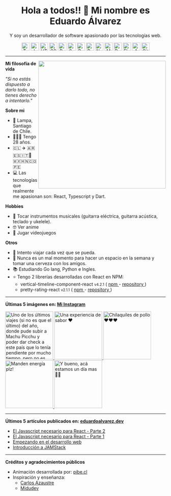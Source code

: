 <h1 align="center">Hola a todos!! 👋 Mi nombre es Eduardo Álvarez</h1>
<p align="center">
  Y soy un desarrollador de software apasionado por las tecnologías web.
</p>

<p align="center">
  <img
					src='https://github.com/Proskynete/Proskynete/blob/master/images/icons/ts.png?raw=true'
					alt=Typescript
					width='25'
					height='25'
				/> <img
					src='https://github.com/Proskynete/Proskynete/blob/master/images/icons/js.png?raw=true'
					alt=Javascript
					width='25'
					height='25'
				/> <img
					src='https://github.com/Proskynete/Proskynete/blob/master/images/icons/html5.png?raw=true'
					alt=HTML5
					width='25'
					height='25'
				/> <img
					src='https://github.com/Proskynete/Proskynete/blob/master/images/icons/css3.png?raw=true'
					alt=CSS3
					width='25'
					height='25'
				/> <img
					src='https://github.com/Proskynete/Proskynete/blob/master/images/icons/bootstrap.png?raw=true'
					alt=Bootstrap
					width='25'
					height='25'
				/> <img
					src='https://github.com/Proskynete/Proskynete/blob/master/images/icons/sass.png?raw=true'
					alt=Sass
					width='25'
					height='25'
				/> <img
					src='https://github.com/Proskynete/Proskynete/blob/master/images/icons/react.png?raw=true'
					alt=React
					width='25'
					height='25'
				/> <img
					src='https://github.com/Proskynete/Proskynete/blob/master/images/icons/redux.png?raw=true'
					alt=Redux
					width='25'
					height='25'
				/> <img
					src='https://github.com/Proskynete/Proskynete/blob/master/images/icons/node.png?raw=true'
					alt=Nodejs
					width='25'
					height='25'
				/> <img
					src='https://github.com/Proskynete/Proskynete/blob/master/images/icons/mongodb.png?raw=true'
					alt=MongoDB
					width='25'
					height='25'
				/> <img
					src='https://github.com/Proskynete/Proskynete/blob/master/images/icons/dart.png?raw=true'
					alt=Dart
					width='25'
					height='25'
				/> <img
					src='https://github.com/Proskynete/Proskynete/blob/master/images/icons/flutter.png?raw=true'
					alt=Flutter
					width='25'
					height='25'
				/> <img
					src='https://github.com/Proskynete/Proskynete/blob/master/images/icons/aws.png?raw=true'
					alt=Amazon Web Services
					width='25'
					height='25'
				/> <img
					src='https://github.com/Proskynete/Proskynete/blob/master/images/icons/git.png?raw=true'
					alt=Git
					width='25'
					height='25'
				/>
</p>

---

<img
  align="right"
  width="400"
  src="https://github.com/Proskynete/Proskynete/blob/master/images/proskynete.gif?raw=true"
/>

<p>
  <strong>Mi filosofía de vida</strong>
</p>
<p>
  <i>"Si no estás dispuesto a darlo todo, no tienes derecho a intentarlo."</i>
</p>

<p>
  <strong>Sobre mi</strong>
</p>
<ul>
  <li>📍 Lampa, Santiago de Chile.</li>
  <li>👨🏼‍💻 Tengo 28 años.</li>
  <li>🇨🇱 ✈️ 🇦🇷🇪🇸🇮🇹🗿🇲🇽🇭🇳🇨🇴🇵🇪</li>
  <li>
    💻 Las tecnologías que realmente me apasionan son: React, Typescript y Dart.
  </li>
</ul>

<p>
  <strong>Hobbies</strong>
</p>
<ul>
  <li>
    🎼 Tocar instrumentos musicales (guitarra eléctrica, guitarra acústica,
    teclado y ukelele).
  </li>
  <li>🤓 Ver anime</li>
  <li>👾 Jugar videojuegos</li>
</ul>

<p>
  <strong>Otros</strong>
</p>
<ul>
  <li>🧳 Intento viajar cada vez que se pueda.</li>
  <li>
    🍺 Nunca es un mal momento para hacer un espacio en la semana y tomar una
    cerveza con los amigos.
  </li>
  <li>📚 Estudiando Go lang, Python e Ingles.</li>
  <li>
    ⭐ Tengo 2 librerías desarrolladas con React en NPM:
    <ul>
      <li>
        vertical-timeline-component-react <small>v4.2.1</small> (
        <a
          href="https://www.npmjs.com/package/vertical-timeline-component-react"
          target="_blank"
        >
          npm
        </a>
        -
        <a
          href="https://github.com/Proskynete/vertical-timeline-component-react"
          target="_blank"
        >
          repository
        </a>
        )
      </li>
      <li>
        pretty-rating-react <small>v2.1.1</small> (
        <a
          href="https://www.npmjs.com/package/pretty-rating-react"
          target="_blank"
        >
          npm
        </a>
        -
        <a
          href="https://github.com/Proskynete/pretty-rating-react"
          target="_blank"
        >
          repository
        </a>
        )
      </li>
    </ul>
  </li>
</ul>

---

<p align="left">
  <strong>
    Últimas 5 imágenes en:
    <a href="https://instagram.com/proskynete" target="_blank">
      Mi Instagram
    </a>
  </strong>
</p>

<a href="https://instagram.com/p/CkuYGxFjfcF" target="_blank">
  <img
    src="https://instagram.flba2-1.fna.fbcdn.net/v/t51.2885-15/314764496_654706342905247_5798081144739882941_n.jpg?stp=c0.180.1440.1440a_dst-jpg_e35_s640x640_sh0.08&_nc_ht=instagram.flba2-1.fna.fbcdn.net&_nc_cat=107&_nc_ohc=9x5PJdq-IDYAX9n97SA&edm=APU89FABAAAA&ccb=7-5&oh=00_AfA_KUnPxVjC-3HOFWoDC-I4geb_xwi6bh11z9eQ_HnsRg&oe=6392A755&_nc_sid=86f79a"
    alt="Uno de los últimos viajes (si no es que el último) del año, donde pude subir a Machu Picchu y poder dar check a este país que lo tenía pendiente por mucho tiempo, pero no es solo eso, en este viaje tuve la bendición y la dicha de poder ir con mi viejo ❤️"
    width="150"
    height="150"
  />
</a>
<a href="https://instagram.com/p/CjMJIAYOpy9" target="_blank">
  <img
    src="https://instagram.flba2-1.fna.fbcdn.net/v/t51.2885-15/309499768_506155310959624_6269623508055932673_n.jpg?stp=c0.180.1440.1440a_dst-jpg_e35_s640x640_sh0.08&_nc_ht=instagram.flba2-1.fna.fbcdn.net&_nc_cat=104&_nc_ohc=c1zucWhrITgAX8_nuS0&edm=APU89FABAAAA&ccb=7-5&oh=00_AfD9XVNJagXIp6vJWAwqo48fW3BdiIbUPzS2L-bsHbBQaA&oe=6391D1EA&_nc_sid=86f79a"
    alt="Una experiencia de sabor ❤️"
    width="150"
    height="150"
  />
</a>
<a href="https://instagram.com/p/CjLgNEJOswN" target="_blank">
  <img
    src="https://instagram.flba2-1.fna.fbcdn.net/v/t51.2885-15/310040283_494199692724977_5605496311313412644_n.jpg?stp=c61.0.1318.1318a_dst-jpg_e35_s640x640_sh0.08&_nc_ht=instagram.flba2-1.fna.fbcdn.net&_nc_cat=105&_nc_ohc=2403e8L676IAX_sLeru&edm=APU89FABAAAA&ccb=7-5&oh=00_AfBK8vc2-afL_DrVxgmotsiAHEh4I5Jd3Ac-6h2oJoJuVg&oe=639366E1&_nc_sid=86f79a"
    alt="Chilaquiles de pollo ❤️❤️❤️"
    width="150"
    height="150"
  />
</a>
<a href="https://instagram.com/p/ChdNOKEufyD" target="_blank">
  <img
    src="https://instagram.flba2-1.fna.fbcdn.net/v/t51.2885-15/300224972_2589427467856227_2810952855320808865_n.jpg?stp=c180.0.1080.1080a_dst-jpg_e35_s640x640_sh0.08&_nc_ht=instagram.flba2-1.fna.fbcdn.net&_nc_cat=103&_nc_ohc=AD3MQzM-xtUAX_mQCoG&edm=APU89FABAAAA&ccb=7-5&oh=00_AfDtQWaDQwDb8Cf4tjdvO0uSWHILmgM-F6konCv8YsYsEg&oe=63930B39&_nc_sid=86f79a"
    alt="Manden energía plz!"
    width="150"
    height="150"
  />
</a>
<a href="https://instagram.com/p/ChEbn97usTO" target="_blank">
  <img
    src="https://instagram.flba2-1.fna.fbcdn.net/v/t51.2885-15/298797036_789251125552890_4686222786392180939_n.jpg?stp=c0.180.1440.1440a_dst-jpg_e35_s640x640_sh0.08&_nc_ht=instagram.flba2-1.fna.fbcdn.net&_nc_cat=106&_nc_ohc=TJ3ThM71k9oAX8MI6b6&edm=APU89FABAAAA&ccb=7-5&oh=00_AfB6_7MZ0fxiLjg2g2P8O4r7pmQR1VdbfcTb4T_lGjZD5w&oe=63929792&_nc_sid=86f79a"
    alt="Y bueno, acá estamos un día mas 💪🏻"
    width="150"
    height="150"
  />
</a>

---

<p align="left">
  <strong>
    Últimos 5 artículos publicados en:
    <a href="https://eduardoalvarez.dev" target="_blank">
      eduardoalvarez.dev
    </a>
  </strong>
</p>

- [El Javascript necesario para React - Parte 2](https://eduardoalvarez.dev/articulos/el-javascript-necesario-para-react-parte-2)
- [El Javascript necesario para React - Parte 1](https://eduardoalvarez.dev/articulos/el-javascript-necesario-para-react-parte-1)
- [Empezando en el desarrollo web](https://eduardoalvarez.dev/articulos/empezando-en-el-desarrollo-web)
- [Introducción a JAMStack](https://eduardoalvarez.dev/articulos/introduccion-a-jamstack)

---

<p align="left">
  <strong>Créditos y agradecimientos públicos</strong>
</p>
<ul>
  <li>
    Animación desarrollada por:
    <a href="https://pibe.cl/" target="_blank">
      pibe.cl
    </a>
  </li>
  <li>
    Inspiración y enseñanza:
    <ul>
      <li>
        <a href="https://carlosazaustre.es/" target="_blank">
          Carlos Azaustre
        </a>
      </li>
      <li>
        <a href="https://midu.dev/" target="_blank">
          Midudev
        </a>
      </li>
    </ul>
  </li>
</ul>
